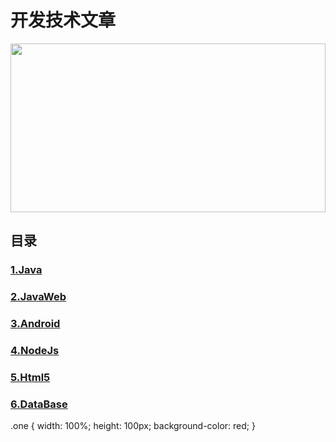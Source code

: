 <div class="one">

# 开发技术文章

<div align="center">
  <img src="http://imglf0.ph.126.net/WkAvbsegzvzm8DM1BRpvDA==/6597463391818911100.jpg" width="100%" height="270">
</div>

## 目录
### [1.Java](https://github.com/alexwan1989/DevelopArticleCollection/blob/master/Java.md)
### [2.JavaWeb](https://github.com/alexwan1989/DevelopArticleCollection/blob/master/JavaWeb.md)
### [3.Android](https://github.com/alexwan1989/DevelopArticleCollection/blob/master/Android.md)
### [4.NodeJs](https://github.com/alexwan1989/DevelopArticleCollection/blob/master/NodeJs.md)
### [5.Html5](https://github.com/alexwan1989/DevelopArticleCollection/blob/master/Html5.md)
### [6.DataBase](https://github.com/alexwan1989/DevelopArticleCollection/blob/master/DataBase.md)
</div>

.one {
    width: 100%;
    height: 100px;
    background-color: red;
}
